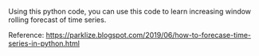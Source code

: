 Using this python code, you can use this code to learn increasing window rolling forecast of time series.

Reference: https://parklize.blogspot.com/2019/06/how-to-forecase-time-series-in-python.html
